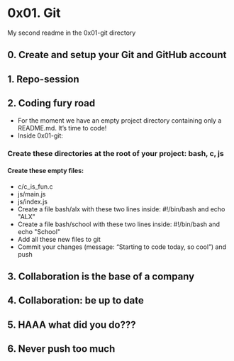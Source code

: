 # 0x01. Git
My second readme in the 0x01-git directory
## 0. Create and setup your Git and GitHub account
## 1. Repo-session
## 2. Coding fury road
- For the moment we have an empty project directory containing only a README.md. It’s time to code!
- Inside 0x01-git:

### Create these directories at the root of your project: bash, c, js
#### Create these empty files:
- c/c_is_fun.c
- js/main.js
- js/index.js
- Create a file bash/alx with these two lines inside: #!/bin/bash and echo "ALX"
- Create a file bash/school with these two lines inside: #!/bin/bash and echo "School"
- Add all these new files to git
- Commit your changes (message: “Starting to code today, so cool”) and push
## 3. Collaboration is the base of a company
## 4. Collaboration: be up to date
## 5. HAAA what did you do???
## 6. Never push too much
